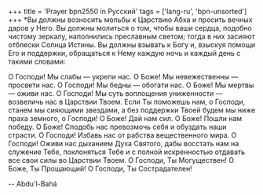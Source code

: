 +++
title = 'Prayer bpn2550 in Русский'
tags = ['lang-ru', 'bpn-unsorted']
+++
*Вы должны возносить мольбы к Царствию Абха и просить вечных даров у Него. Вы должны молиться о том, чтобы ваши сердца, подобно чистому зеркалу, наполнились преславным светом; тогда в них засияют отблески Солнца Истины. Вы должны взывать к Богу и, взыскуя помощи Его и поддержки, обращаться к Нему каждую ночь и каждый день с такими словами:

О Господи! Мы слабы — укрепи нас. О Боже! Мы невежественны — просвети нас. О Господи! Мы бедны — обогати нас. О Боже! Мы мертвы — оживи нас. О Господи! Мы суть воплощения униженности — возвеличь нас в Царствии Твоем. Если Ты поможешь нам, о Господи, станем мы сияющими звездами, а без поддержки Твоей будем мы ниже праха земного, о Господи! О Боже! Дай нам сил. О Боже! Пошли нам победу. О Боже! Сподобь нас превозмочь себя и обуздать наши страсти. О Господи! Избавь нас от рабства вещественного мира. О Господи! Оживи нас дыханием Духа Святого, дабы восстать нам на служение Тебе, поклоняться Тебе и с полной искренностью отдавать все свои силы во Царствии Твоем. О Господи, Ты Могуществен! О Боже, Ты Прощающий! О Господи, Ты Сострадателен!

-- Abdu'l-Bahá
